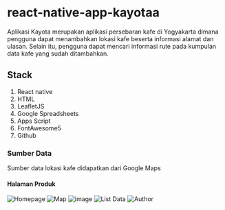 # react-native-app-kayotaa
   Aplikasi Kayota merupakan aplikasi persebaran kafe di Yogyakarta dimana pengguna dapat menambahkan lokasi kafe beserta informasi alamat dan ulasan. Selain itu, pengguna dapat mencari informasi rute pada kumpulan data kafe yang sudah ditambahkan.

## Stack
   1. React native
   2. HTML
   3. LeafletJS
   4. Google Spreadsheets
   5. Apps Script
   6. FontAwesome5
   7. Github

### Sumber Data
   Sumber data lokasi kafe didapatkan dari Google Maps

#### Halaman Produk
![Homepage](https://github.com/ellenanrl/KayotaReactNativeResponsi/assets/142763226/833378ed-e95c-448a-a79a-8ce95261e63a)
![Map](https://github.com/ellenanrl/KayotaReactNativeResponsi/assets/142763226/a6764074-67c5-46ba-b529-97b638cd75b9)
![image](https://github.com/ellenanrl/KayotaReactNativeResponsi/assets/142763226/b2b3c953-2dbf-4121-ba2f-26f408d32ff4)
![List Data](https://github.com/ellenanrl/KayotaReactNativeResponsi/assets/142763226/64cc89e8-0aeb-466a-857c-e6f0e7ee01d6)
![Author](https://github.com/ellenanrl/KayotaReactNativeResponsi/assets/142763226/bf7a4ff5-35f0-4635-a6a4-21f178beb0d1)

